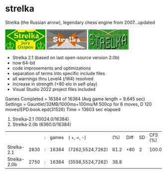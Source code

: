 # strelka
Strelka (the Russian arrow), legendary chess engine from 2007...updated

![alt tag](https://raw.githubusercontent.com/FireFather/strelka/master/logos/strelka-1.bmp)
![alt tag](https://raw.githubusercontent.com/FireFather/strelka/master/logos/strelka-2.bmp)
![alt tag](https://raw.githubusercontent.com/FireFather/strelka/master/logos/strelka-3.bmp)

- Strelka 2.1 (based on last open-source version 2.0b)
- now 64-bit
- code improvements and optimizations
- separation of terms into specific include files
- all warnings thru Level4 (/W4) resolved
- increase in strength (+80 elo in self-play)
- Visual Studio 2022 project files included

Games Completed = 16384 of 16384 (Avg game length = 9.645 sec)
Settings = Gauntlet/32MB/1000ms+100ms/M 500cp for 6 moves, D 120 moves/EPD:book.epd(31526)
Time = 13603 sec elapsed
 1.  Strelka-2.1  (10024.0/16384)
 2.  Strelka-2.0b (6360.0/16384)
 
   |			|      |   |       |                |        |       |    |        |
   | ---------- | ---- | - | ----- | -------------- | ------ | ----- | -- | ------ |
   |            |      | : | games |(   +,   =,   -)|   (%)  |   Diff|  SD| CFS (%)|
   |Strelka-2.1 |  2830| : | 16384 |(7262,5524,7262)|  61.2  |    +80|   2|  100.0 |
   |Strelka-2.0b|  2750| : | 16384 |(3598,5524,7262)|  38.8  |       |    |        |

